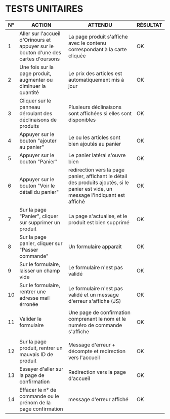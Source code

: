 # TESTS UNITAIRES

|  N°  |  ACTION | ATTENDU |RÉSULTAT|
|------|---------|---------|--------|
|  1   |    Aller sur l'accueil d'Orinours et appuyer sur le bouton d'une des cartes d'oursons    |    La page produit s'affiche avec le contenu correspondant à la carte cliquée    |    OK   |
|  2   |    Une fois sur la page produit, augmenter ou diminuer la quantité     |    Le prix des articles est automatiquement mis à jour    |    OK   |
|  3   |    Cliquer sur le panneau déroulant des déclinaisons de produits    |    Plusieurs déclinaisons sont affichées si elles sont disponibles    |    OK   |
|  4   |    Appuyer sur le bouton "ajouter au panier"    |    Le ou les articles sont bien ajoutés au panier    |    OK   |
|  5   |    Appuyer sur le bouton "Panier"    |    Le panier latéral s'ouvre bien    |    OK   |
|  6   |    Appuyer sur le bouton "Voir le détail du panier"    |    redirection vers la page panier, affichant le détail des produits ajoutés, si le panier est vide, un message l'indiquant est affiché   |    OK   |
|  7   |    Sur la page "Panier", cliquer sur supprimer un produit    |    La page s'actualise, et le produit est bien supprimé    |    OK   |
|  8   |    Sur la page panier, cliquer sur "Passer commande"    |    Un formulaire apparaît    |    OK   |
|  9   |    Sur le formulaire, laisser un champ vide    |    Le formulaire n'est pas validé    |    OK   |
|  10  |    Sur le formulaire, rentrer une adresse mail érronée    |    Le formulaire n'est pas validé et un message d'erreur s'affiche (JS)    |    OK   |
|  11  |    Valider le formulaire    |    Une page de confirmation comprenant le nom et le numéro de commande s'affiche    |    OK   |
|||||
|  12  |    Sur la page produit, rentrer un mauvais ID de produit    |    Message d'erreur + décompte et redirection vers l'accueil    |    OK   |
|  13  |    Essayer d'aller sur la page de confirmation    |    Redirection vers la page d'accueil    |    OK   |
|  14  |    Effacer le n° de commande ou le prénom de la page confirmation   |    message d'erreur affiché    |    OK   |